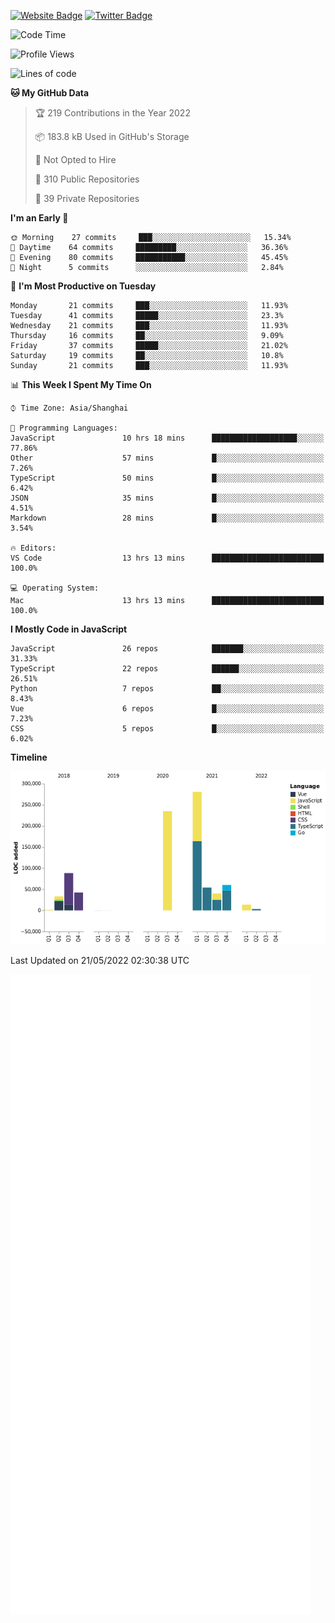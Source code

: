 [![Website Badge](https://img.shields.io/badge/-caos.me-444444?style=flat&logo=Google-Chrome&logoColor=f2f2f2&link=https://caos.me)](https://caos.me)
[![Twitter Badge](https://img.shields.io/badge/-@caosbad-1da1f2?style=flat&labelColor=1ca0f1&logo=twitter&logoColor=white&link=https://twitter.com/caosbad)](https://twitter.com/caosbad)



<!--START_SECTION:waka-->
![Code Time](http://img.shields.io/badge/Code%20Time-0%20secs-blue)

![Profile Views](http://img.shields.io/badge/Profile%20Views-11-blue)

![Lines of code](https://img.shields.io/badge/From%20Hello%20World%20I%27ve%20Written-852%20Thousand%20lines%20of%20code-blue)

**🐱 My GitHub Data** 

> 🏆 219 Contributions in the Year 2022
 > 
> 📦 183.8 kB Used in GitHub's Storage 
 > 
> 🚫 Not Opted to Hire
 > 
> 📜 310 Public Repositories 
 > 
> 🔑 39 Private Repositories  
 > 
**I'm an Early 🐤** 

```text
🌞 Morning    27 commits     ███░░░░░░░░░░░░░░░░░░░░░░   15.34% 
🌆 Daytime    64 commits     █████████░░░░░░░░░░░░░░░░   36.36% 
🌃 Evening    80 commits     ███████████░░░░░░░░░░░░░░   45.45% 
🌙 Night      5 commits      ░░░░░░░░░░░░░░░░░░░░░░░░░   2.84%

```
📅 **I'm Most Productive on Tuesday** 

```text
Monday       21 commits     ███░░░░░░░░░░░░░░░░░░░░░░   11.93% 
Tuesday      41 commits     █████░░░░░░░░░░░░░░░░░░░░   23.3% 
Wednesday    21 commits     ███░░░░░░░░░░░░░░░░░░░░░░   11.93% 
Thursday     16 commits     ██░░░░░░░░░░░░░░░░░░░░░░░   9.09% 
Friday       37 commits     █████░░░░░░░░░░░░░░░░░░░░   21.02% 
Saturday     19 commits     ██░░░░░░░░░░░░░░░░░░░░░░░   10.8% 
Sunday       21 commits     ███░░░░░░░░░░░░░░░░░░░░░░   11.93%

```


📊 **This Week I Spent My Time On** 

```text
⌚︎ Time Zone: Asia/Shanghai

💬 Programming Languages: 
JavaScript               10 hrs 18 mins      ███████████████████░░░░░░   77.86% 
Other                    57 mins             █░░░░░░░░░░░░░░░░░░░░░░░░   7.26% 
TypeScript               50 mins             █░░░░░░░░░░░░░░░░░░░░░░░░   6.42% 
JSON                     35 mins             █░░░░░░░░░░░░░░░░░░░░░░░░   4.51% 
Markdown                 28 mins             █░░░░░░░░░░░░░░░░░░░░░░░░   3.54%

🔥 Editors: 
VS Code                  13 hrs 13 mins      █████████████████████████   100.0%

💻 Operating System: 
Mac                      13 hrs 13 mins      █████████████████████████   100.0%

```

**I Mostly Code in JavaScript** 

```text
JavaScript               26 repos            ███████░░░░░░░░░░░░░░░░░░   31.33% 
TypeScript               22 repos            ██████░░░░░░░░░░░░░░░░░░░   26.51% 
Python                   7 repos             ██░░░░░░░░░░░░░░░░░░░░░░░   8.43% 
Vue                      6 repos             █░░░░░░░░░░░░░░░░░░░░░░░░   7.23% 
CSS                      5 repos             █░░░░░░░░░░░░░░░░░░░░░░░░   6.02%

```


**Timeline**

![Chart not found](https://raw.githubusercontent.com/caosbad/caosbad/master/charts/bar_graph.png) 


 Last Updated on 21/05/2022 02:30:38 UTC
<!--END_SECTION:waka-->


![Metrics](https://github.com/caosbad/CaosBad/blob/master/github-metrics.svg)
